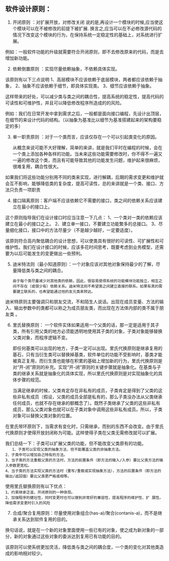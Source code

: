 ## 软件设计原则：

1. 开闭原则 ：对扩展开放，对修改关闭 说的是,再设计一个模块的时候,应当使这个模块可以在不被修改的前提下被扩展. 换言之,应当可以在不必修改源代码的情况下改变这个模块的行为，在保持系统一定稳定性的基础上，对系统进行扩展。

例如：一般软件功能的升级就需要符合开闭原则，即不去修改原来的代码，而是去增加新功能。

2. 依赖倒置原则 ：实现尽量依赖抽象，不依赖具体实现。

该原则有以下三点说明 1、高层模块不应该依赖于底层模块，两者都应该依赖于抽象， 2、抽象不应该依赖于细节，即具体实现类。 3、细节应该依赖于抽象。

这样带来的好处，可以减少类与类之间的耦合性，提高系统的稳定性，提高代码的可读性和可维护性，并且可以降低修改程序所造成的的风险。

例如：我们在日常开发中拿到需求之后，一般都是面向接口编程，先设计出顶层，在细节的来设计代码的结构。（以抽象为基准比以细节为基准搭建起来的架构要稳定的多）

3. 单一职责原则 ：对于一个类而言，应该仅存在一个可以引起类变化的原因。

   从概念来说可能不大好理解，简单的来讲，就是我们平时在编程的时候，会在一个类上添加各种各样的功能。当未来这些功能需要修改时，你不得不一遍又一遍的修改这个类，而且有可能导致其他的功能发生问题，维护起来很麻烦，很难复用，耦合性很大。

如果我们将这些功能分别用不同的类来实现，进行解耦，后期的需求变更和维护就会互不影响，能够降低类的复杂度，提高可读性，总的来讲就是一个类、接口、方法只负责一项职责

4. 接口隔离原则：客户端不应该依赖它不需要的接口，类之间的依赖关系应该建立在最小的接口上。

这个原则指导我们在设计接口时应当注意一下几点： 1、一个类对一类的依赖应该建立在最小的接口之上。 2、建立单一接口，不要建立功能繁多的总接口。 3、尽量细化接口，接口中的方法尽量少（不是越少越好，一定要适度）。

该原则符合高内聚低耦合的设计思想，可以使类具有很好的可读性、可扩展性和可维护性。我们在设计接口的时候，应该多花时间思考，既要考虑到业务模型，还需要为以后可能发生的变更做出一些预判。

5. 迪米特法则（最小知道原则）：一个对象应该对其他对象保持最少的了解，尽量降低类与类之间的耦合。

       由于每个类尽量减少对其他类的依赖，因此，很容易使得系统的功能模块功能独立，相互之间不存在（或很少有）依赖关系。迪米特法则不希望类之间建立直接的联系。如果有真的需要建立联系的，也希望能通过他的友元类来转达。

迪米特原则主要强调只和朋友交流，不和陌生人说话。出现在成员变量、方法的输入、输出参数中的类都可以称之为成员朋友类，而出现在方法体内部的类不属于朋友类 。

6. 里氏替换原则： 一个软件实体如果适用一个父类的话，那一定是适用于其子类，所有引用父类的地方必须能透明地使用其子类的对象，子类对象能够替换父类对象，而程序逻辑不变。

   即任何基类可以出现的地方，子类一定可以出现。里氏代换原则是继承复用的基石，只有当衍生类可以替换掉基类，软件单位的功能不受影响时，基类才能被真正复用，而衍生类也能够在积累的基础上增加新的行为，里氏代换原则是对“开-闭”原则的补充。实现“开-闭”原则的关键步骤就是抽象化。在基类与子类的继承关系就是抽象化的具体实现，所以里氏代换原则是对实现抽象化的具体步骤的规范。

   当满足继承的时候，父类肯定存在非私有的成员，子类肯定是得到了父类的这些非私有成员（假设，父类的成员全部是私有的，那么子类没办法从父类继承任何成员，也就不存在继承的额概念了）。既然子类继承了父类的这些非私有成员，那么父类对象也就可以在子类对象中调用这些非私有成员。所以，子类对象可以替换父类对象的位置。

在里氏带环原则下，当需求有变化时，只需继承，而别的东西不会改变。由于里氏代换原则才使得开放封闭称为可能。这样使得子类在父类无需修改就可以扩展。

我们总结一下：子类可以扩展父类的功能，但不能改变父类原有的功能。  
`  
1、子类可以实现父类的抽象方法，但不能覆盖父类的非抽象方法。`  
`2、子类中可以增加自己特有的方法。`  
`3、当子类的方法重载父类的方法时，方法的前置条件（即方法的输入/入参）要比父类方法的输入参数更宽松。`  
`4、当子类的方法实现父类的方法时（重写/重载或实现抽象方法），方法的后置条件（即方法的输出/返回值）要比父类更严格或相等。`

使用里氏替换原则有以下优点：  
``1、约束继承泛滥，开闭原则的一种体现。
``  
``2、加强程序的健壮性，同时变更时也可以做到非常好的兼容性，提高程序的维护性、扩 展性。降低需求变更时引入的风险``

7. 合成/聚合复用原则：尽量使用对象组合(has-a)/聚合(contanis-a)，而不是继承关系达到软件复用的目的。

换句话说，就是在一个新的对象里面使用一些已有的对象，使之成为新对象的一部分，新的对象通过这些对象的委派达到复用已有功能的目的。

该原则可以使系统更加灵活，降低类与类之间的耦合度，一个类的变化对其他类造成的影响相对较少。